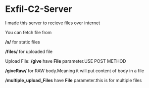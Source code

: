 # Exfil-C2-Server
I made this server to recieve files over internet


You can fetch file from

**/s/<fileName>** for static files

**/files/<uploadedFileName>** for uploaded file


Upload File:
**/give** have **File** parameter.USE POST METHOD


**/giveRaw/<filename>** for RAW body.Meaning it will put content of body in a file


**/multiple_upload_Files** have **File** parameter.this is for multiple files
